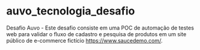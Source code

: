 # auvo_tecnologia_desafio
Desafio Auvo - Este desafio consiste em uma POC de automação de testes web para validar o fluxo de cadastro e pesquisa de produtos em um site público de e-commerce fictício https://www.saucedemo.com/.
